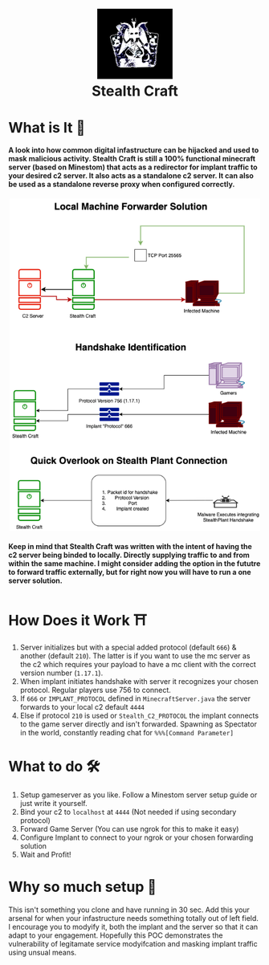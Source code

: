 <h1 align="center">
  <br>
  <a href="https://github.com/LimeIncOfficial/Stealth-Craft"><img src="https://github.com/LimeIncOfficial/Stealth-Craft/blob/main/assets/logo.png" width="150px" alt="Logo"></a>
  <br>
  Stealth Craft
  <br>
</h1>

# What is It 🤔

#### A look into how common digital infastructure can be hijacked and used to mask malicious activity. Stealth Craft is still a 100% functional minecraft server (based on Minestom) that acts as a redirector for implant traffic to your desired c2 server. It also acts as a standalone c2 server. It can also be used as a standalone reverse proxy when configured correctly.

<h4 align="center">
<a href="https://github.com/LimeIncOfficial/Stealth-Craft"><img src="https://github.com/LimeIncOfficial/Stealth-Craft/blob/main/assets/Diagram.drawio.png" width="500px" alt="diagram"></a>

#### Keep in mind that Stealth Craft was written with the intent of having the c2 server being binded to locally. Directly supplying traffic to and from within the same machine. I might consider adding the option in the fututre to forward traffic externally, but for right now you will have to run a one server solution. 
  
</h4>

# How Does it Work ⛩️
  #### 
  1. Server initializes but with a special added protocol (default `666`) & another (default `210`). The latter is if you want to use the mc server as the c2 which requires your payload to have a mc client with the correct version number (`1.17.1`). 
  2. When implant initiates handshake with server it recognizes your chosen protocol. Regular players use 756 to connect.
  3. If `666` or `IMPLANT_PROTOCOL` defined in `MinecraftServer.java` the server forwards to your local c2 default `4444`
  4. Else if protocol `210` is used or `Stealth_C2_PROTOCOL` the implant connects to the game server directly and isn't forwarded. Spawning as Spectator in the world, constantly reading chat for `%%%[Command Parameter]` 
 
# What to do 🛠️
  ####
  1. Setup gameserver as you like. Follow a Minestom server setup guide or just write it yourself.
  2. Bind your c2 to `localhost` at `4444` (Not needed if using secondary protocol)
  3. Forward Game Server (You can use ngrok for this to make it easy)
  4. Configure Implant to connect to your ngrok or your chosen forwarding solution
  5. Wait and Profit!

# Why so much setup 🤡
  ####
  This isn't something you clone and have running in 30 sec. Add this your arsenal for when your infastructure needs something totally out of left field. I encourage you to modyify it, both the implant and the server so that it can adapt to your engagement. Hopefully this POC demonstrates the vulnerability of legitamate service modyifcation and masking implant traffic using unsual means.
